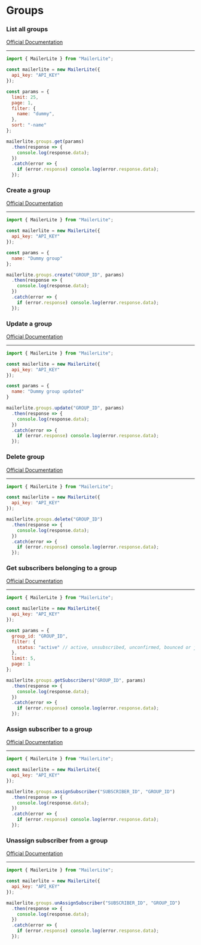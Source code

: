 # Groups


### List all groups
[Official Documentation](https://developers.mailerlite.com/docs/groups.html#list-all-groups)

---
```javascript
import { MailerLite } from "MailerLite";

const mailerlite = new MailerLite({
  api_key: "API_KEY"
});

const params = {
  limit: 25,
  page: 1,
  filter: {
    name: "dummy",
  },
  sort: "-name"
};

mailerlite.groups.get(params)
  .then(response => {
    console.log(response.data);
  })
  .catch(error => {
    if (error.response) console.log(error.response.data);
  });
```

### Create a group
[Official Documentation](https://developers.mailerlite.com/docs/groups.html#create-a-group)

---
```javascript
import { MailerLite } from "MailerLite";

const mailerlite = new MailerLite({
  api_key: "API_KEY"
});

const params = {
  name: "Dummy group"
};

mailerlite.groups.create("GROUP_ID", params)
  .then(response => {
    console.log(response.data);
  })
  .catch(error => {
    if (error.response) console.log(error.response.data);
  });
```

### Update a group
[Official Documentation](https://developers.mailerlite.com/docs/groups.html#update-a-group)

---
```javascript
import { MailerLite } from "MailerLite";

const mailerlite = new MailerLite({
  api_key: "API_KEY"
});

const params = {
  name: "Dummy group updated"
}

mailerlite.groups.update("GROUP_ID", params)
  .then(response => {
    console.log(response.data);
  })
  .catch(error => {
    if (error.response) console.log(error.response.data);
  });
```

### Delete group
[Official Documentation](https://developers.mailerlite.com/docs/groups.html#delete-group)

---
```javascript
import { MailerLite } from "MailerLite";

const mailerlite = new MailerLite({
  api_key: "API_KEY"
});

mailerlite.groups.delete("GROUP_ID")
  .then(response => {
    console.log(response.data);
  })
  .catch(error => {
    if (error.response) console.log(error.response.data);
  });
```

### Get subscribers belonging to a group
[Official Documentation](https://developers.mailerlite.com/docs/groups.html#get-subscribers-belonging-to-a-group)

---
```javascript
import { MailerLite } from "MailerLite";

const mailerlite = new MailerLite({
  api_key: "API_KEY"
});

const params = {
  group_id: "GROUP_ID",
  filter: {
    status: "active" // active, unsubscribed, unconfirmed, bounced or junk
  },
  limit: 5,
  page: 1
};

mailerlite.groups.getSubscribers("GROUP_ID", params)
  .then(response => {
    console.log(response.data);
  })
  .catch(error => {
    if (error.response) console.log(error.response.data);
  });
```

### Assign subscriber to a group
[Official Documentation](https://developers.mailerlite.com/docs/groups.html#assign-subscriber-to-a-group)

---
```javascript
import { MailerLite } from "MailerLite";

const mailerlite = new MailerLite({
  api_key: "API_KEY"
});

mailerlite.groups.assignSubscriber("SUBSCRIBER_ID", "GROUP_ID")
  .then(response => {
    console.log(response.data);
  })
  .catch(error => {
    if (error.response) console.log(error.response.data);
  });
```

### Unassign subscriber from a group
[Official Documentation](https://developers.mailerlite.com/docs/groups.html#unassign-subscriber-from-a-group)

---
```javascript
import { MailerLite } from "MailerLite";

const mailerlite = new MailerLite({
  api_key: "API_KEY"
});

mailerlite.groups.unAssignSubscriber("SUBSCRIBER_ID", "GROUP_ID")
  .then(response => {
    console.log(response.data);
  })
  .catch(error => {
    if (error.response) console.log(error.response.data);
  });
```
